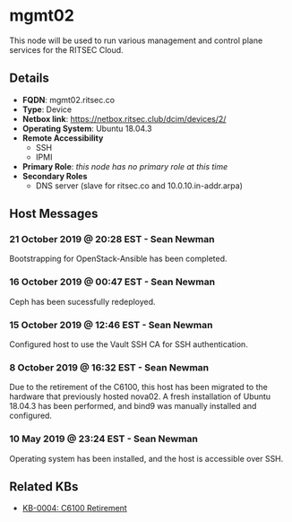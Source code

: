 # mgmt02

This node will be used to run various management and control plane services for
the RITSEC Cloud.

## Details

- **FQDN**: mgmt02.ritsec.co
- **Type**: Device
- **Netbox link**: https://netbox.ritsec.club/dcim/devices/2/
- **Operating System**: Ubuntu 18.04.3
- **Remote Accessibility**
  - SSH
  - IPMI
- **Primary Role**: _this node has no primary role at this time_
- **Secondary Roles**
  - DNS server (slave for ritsec.co and 10.0.10.in-addr.arpa)

## Host Messages

### 21 October 2019 @ 20:28 EST - Sean Newman

Bootstrapping for OpenStack-Ansible has been completed.

### 16 October 2019 @ 00:47 EST - Sean Newman

Ceph has been sucessfully redeployed.

### 15 October 2019 @ 12:46 EST - Sean Newman

Configured host to use the Vault SSH CA for SSH authentication.

### 8 October 2019 @ 16:32 EST - Sean Newman

Due to the retirement of the C6100, this host has been migrated to the hardware
that previously hosted nova02. A fresh installation of Ubuntu 18.04.3 has been
performed, and bind9 was manually installed and configured.

### 10 May 2019 @ 23:24 EST - Sean Newman

Operating system has been installed, and the host is accessible over SSH.

## Related KBs

- [KB-0004: C6100 Retirement](../kbs/KB-0004.md)
